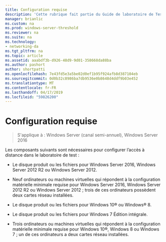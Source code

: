 ```yaml
---
title: Configuration requise
description: 'Cette rubrique fait partie du Guide de laboratoire de Test : illustrer un déploiement Multisite DirectAccess pour Windows Server 2016'
manager: brianlic
ms.custom: na
ms.prod: windows-server-threshold
ms.reviewer: na
ms.suite: na
ms.technology:
- networking-da
ms.tgt_pltfrm: na
ms.topic: article
ms.assetid: aaabdf3b-d926-48d9-9d01-358668da88ba
ms.author: pashort
author: shortpatti
ms.openlocfilehash: 7e43fd5e3a5be02d0ef1b95f924afb8d387104eb
ms.sourcegitcommit: 0d0b32c8986ba7db9536e0b8648d4ddf9b03e452
ms.translationtype: MT
ms.contentlocale: fr-FR
ms.lasthandoff: 04/17/2019
ms.locfileid: "59826200"
---
```

# <a name="configuration-requirements"></a>Configuration requise

>S'applique à : Windows Server (canal semi-annuel), Windows Server 2016

Les composants suivants sont nécessaires pour configurer l’accès à distance dans le laboratoire de test :  
  
-   Le disque produit ou les fichiers pour Windows Server 2016, Windows Server 2012 R2 ou Windows Server 2012.  
  
-   Neuf ordinateurs ou machines virtuelles qui répondent à la configuration matérielle minimale requise pour Windows Server 2016, Windows Server 2012 R2 ou Windows Server 2012 ; trois de ces ordinateurs possèdent deux cartes réseau installées.  
  
-   Le disque produit ou les fichiers pour Windows 10&reg; ou Windows&reg; 8.  
  
-   Le disque produit ou les fichiers pour Windows 7 Édition intégrale.  
  
-   Trois ordinateurs ou machines virtuelles qui répondent à la configuration matérielle minimale requise pour Windows 10&reg;, Windows 8 ou Windows 7 ; un de ces ordinateurs a deux cartes réseau installées.  
  


